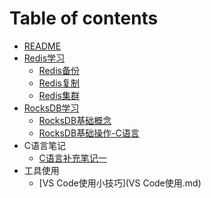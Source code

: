 # Table of contents

* [README](README.md)
* [Redis学习](redis-xue-xi/README.md)
  * [Redis备份](Redis备份.md)
  * [Redis复制](Redis复制.md)
  * [Redis集群](Redis集群.md)
* [RocksDB学习](rocksdb-xue-xi/README.md)
  * [RocksDB基础概念](RocksDB基础概念.md)
  * [RocksDB基础操作-C语言](RocksDB基础操作-C语言.md)
* C语言笔记
  * [C语言补充笔记一](C语言补充笔记一.md)
* 工具使用
  * [VS Code使用小技巧](VS Code使用.md)
